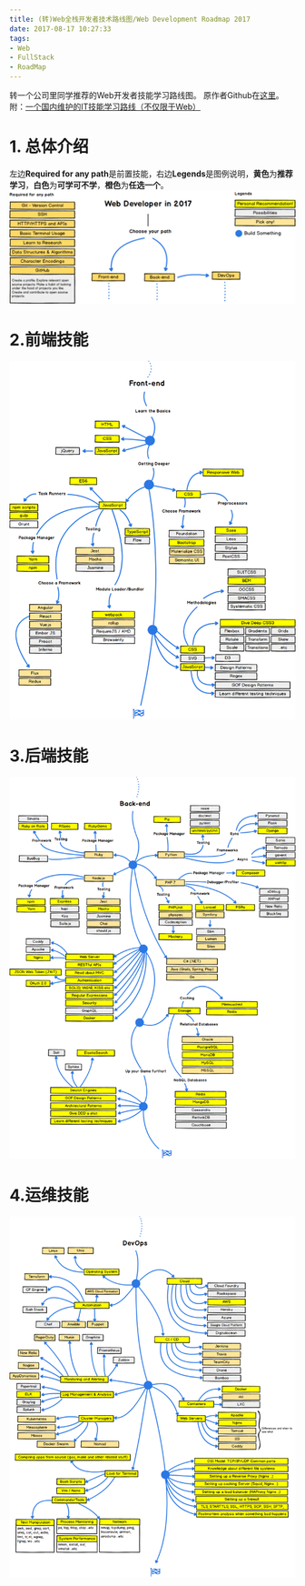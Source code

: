 ```yaml
---
title: (转)Web全栈开发者技术路线图/Web Development Roadmap 2017
date: 2017-08-17 10:27:33
tags:
- Web
- FullStack
- RoadMap
---
```

转一个公司里同学推荐的Web开发者技能学习路线图。
原作者Github在[这里](https://github.com/kamranahmedse/developer-roadmap "这里")。
附：[一个国内维护的IT技能学习路线（不仅限于Web）](https://github.com/TeamStuQ/skill-map "一个国内维护的IT技能学习路线（不仅限于Web）")

# 1. 总体介绍
左边**Required for any path**是前置技能，右边**Legends**是图例说明，**黄色**为**推荐学习**，**白色**为**可学可不学**，**橙色**为**任选一个**。
![](/uploads/2017-8-17-web-dev-roadmap.png)

# 2.前端技能
![](/uploads/2017-8-17-web-dev-roadmap-fe.png)

# 3.后端技能
![](/uploads/2017-8-17-web-dev-roadmap-be.png)

# 4.运维技能
![](/uploads/2017-8-17-web-dev-roadmap-devops.png)